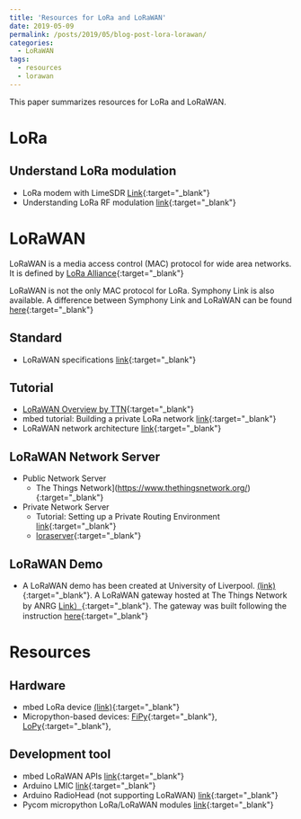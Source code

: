 ```yaml
---
title: 'Resources for LoRa and LoRaWAN'
date: 2019-05-09
permalink: /posts/2019/05/blog-post-lora-lorawan/
categories:
  - LoRaWAN
tags:
  - resources
  - lorawan
---
```


This paper summarizes resources for LoRa and LoRaWAN.


# LoRa
## Understand LoRa modulation
* LoRa modem with LimeSDR [Link](https://myriadrf.org/news/lora-modem-limesdr/){:target="_blank"}
* Understanding LoRa RF modulation [link](https://revspace.nl/DecodingLora){:target="_blank"}

# LoRaWAN
LoRaWAN is a media access control (MAC) protocol for wide area networks. It is defined by [LoRa Alliance](https://lora-alliance.org/){:target="_blank"}

LoRaWAN is not the only MAC protocol for LoRa. Symphony Link is also available. A difference between Symphony Link and LoRaWAN can be found [here](https://www.link-labs.com/whitepaper-symphony-link-vs-lorawan?hsCtaTracking=e10ced9e-aeca-4846-938a-7332bcf2e515%7C016f5d73-fc31-4196-835a-1f573372d5bb){:target="_blank"}

## Standard
* LoRaWAN specifications [link](https://lora-alliance.org/lorawan-for-developers){:target="_blank"}

## Tutorial
* [LoRaWAN Overview by TTN](https://www.thethingsnetwork.org/docs/lorawan/){:target="_blank"}
* mbed tutorial: Building a private LoRa network [link](https://os.mbed.com/docs/mbed-os/v5.12/tutorials/LoRa-tutorial.html){:target="_blank"}
* LoRaWAN network architecture [link](https://os.mbed.com/docs/mbed-os/v5.12/reference/lora-tech.html){:target="_blank"}

## LoRaWAN Network Server
* Public Network Server	
	* The Things Network](https://www.thethingsnetwork.org/){:target="_blank"} 
* Private Network Server	
	* Tutorial: Setting up a Private Routing Environment
 [link](https://www.thethingsnetwork.org/article/setting-up-a-private-routing-environment){:target="_blank"}
	* [loraserver](https://www.loraserver.io/){:target="_blank"}
	

## LoRaWAN Demo
* A LoRaWAN demo has been created at University of Liverpool. [(link)](https://junqing-zhang.github.io/posts/2019/04/blog-post-lorawan-fipy-demo/){:target="_blank"}. A LoRaWAN gateway hosted at The Things Network by ANRG [Link）](https://www.thethingsnetwork.org/u/anrg){:target="_blank"}. The gateway was built following the instruction [here](https://www.thethingsnetwork.org/labs/story/rak831-lora-gateway-from-package-to-online){:target="_blank"}

# Resources
## Hardware
* mbed LoRa device [(link)](https://os.mbed.com/cookbook/LoRa){:target="_blank"}
* Micropython-based devices: [FiPy](https://pycom.io/product/fipy/){:target="_blank"}, [LoPy](https://pycom.io/product/lopy4/){:target="_blank"},

## Development tool
* mbed LoRaWAN APIs [link](https://os.mbed.com/docs/mbed-os/v5.12/apis/lorawan.html){:target="_blank"}
* Arduino LMIC [link](https://github.com/matthijskooijman/arduino-lmic){:target="_blank"}
* Arduino RadioHead (not supporting LoRaWAN) [link](https://www.airspayce.com/mikem/arduino/RadioHead/classRH__RF95.html){:target="_blank"}
* Pycom micropython LoRa/LoRaWAN modules [link](https://docs.pycom.io/firmwareapi/pycom/network/lora.html){:target="_blank"}


